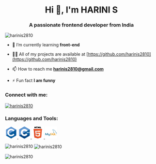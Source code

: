 <h1 align="center">Hi 👋, I'm HARINI S</h1>
<h3 align="center">A passionate frontend developer from India</h3>

<p align="left"> <img src="https://komarev.com/ghpvc/?username=harinis2810&label=Profile%20views&color=0e75b6&style=flat" alt="harinis2810" /> </p>

- 🌱 I’m currently learning **front-end**

- 👨‍💻 All of my projects are available at [https://github.com/harinis2810](https://github.com/harinis2810)

- 📫 How to reach me **harinis2810@gmail.com**

- ⚡ Fun fact **I am funny**

<h3 align="left">Connect with me:</h3>
<p align="left">
<a href="https://linkedin.com/in/harinis2810" target="blank"><img align="center" src="https://raw.githubusercontent.com/rahuldkjain/github-profile-readme-generator/master/src/images/icons/Social/linked-in-alt.svg" alt="harinis2810" height="30" width="40" /></a>
</p>

<h3 align="left">Languages and Tools:</h3>
<p align="left"> <a href="https://www.cprogramming.com/" target="_blank" rel="noreferrer"> <img src="https://raw.githubusercontent.com/devicons/devicon/master/icons/c/c-original.svg" alt="c" width="40" height="40"/> </a> <a href="https://www.w3schools.com/cpp/" target="_blank" rel="noreferrer"> <img src="https://raw.githubusercontent.com/devicons/devicon/master/icons/cplusplus/cplusplus-original.svg" alt="cplusplus" width="40" height="40"/> </a> <a href="https://www.w3.org/html/" target="_blank" rel="noreferrer"> <img src="https://raw.githubusercontent.com/devicons/devicon/master/icons/html5/html5-original-wordmark.svg" alt="html5" width="40" height="40"/> </a> <a href="https://www.mysql.com/" target="_blank" rel="noreferrer"> <img src="https://raw.githubusercontent.com/devicons/devicon/master/icons/mysql/mysql-original-wordmark.svg" alt="mysql" width="40" height="40"/> </a> </p>

<p><img align="left" src="https://github-readme-stats.vercel.app/api/top-langs?username=harinis2810&show_icons=true&locale=en&layout=compact" alt="harinis2810" /></p>

<p>&nbsp;<img align="center" src="https://github-readme-stats.vercel.app/api?username=harinis2810&show_icons=true&locale=en" alt="harinis2810" /></p>

<p><img align="center" src="https://github-readme-streak-stats.herokuapp.com/?user=harinis2810&" alt="harinis2810" /></p>
